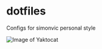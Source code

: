# dotfiles
Configs for simonvic personal style 

![Image of Yaktocat](https://github.com/simonvic/dotfiles/Preview/Rice.png)
